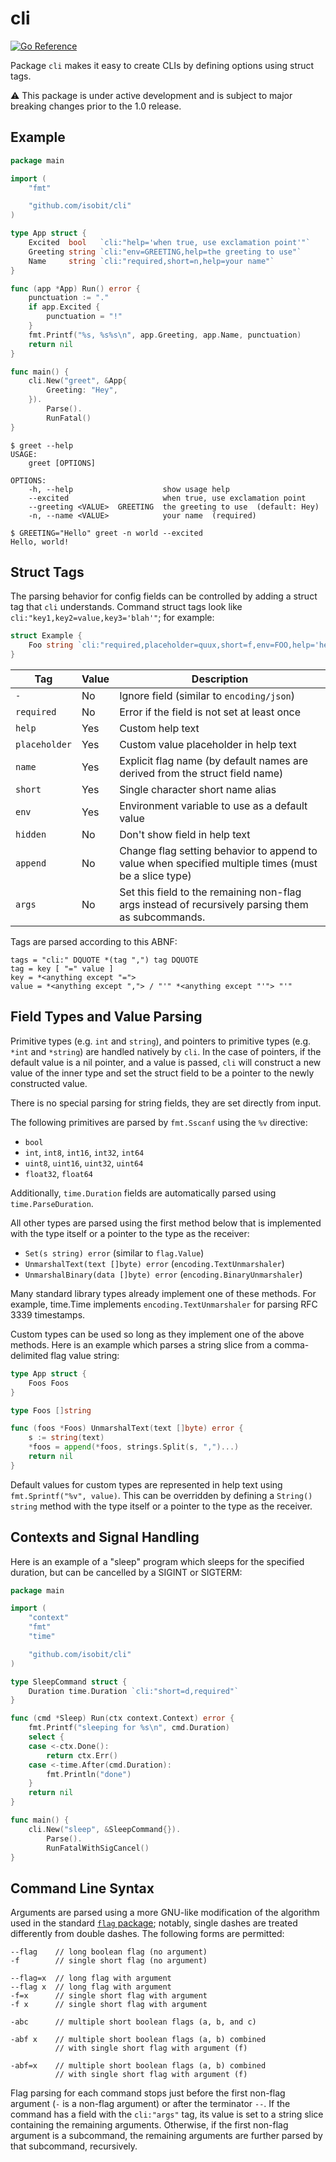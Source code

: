 # cli

[![Go Reference](https://pkg.go.dev/badge/github.com/isobit/cli.svg)](https://pkg.go.dev/github.com/isobit/cli)

Package `cli` makes it easy to create CLIs by defining options using struct
tags.

:warning: This package is under active development and is subject to major
breaking changes prior to the 1.0 release.

## Example

```go
package main

import (
	"fmt"

	"github.com/isobit/cli"
)

type App struct {
	Excited  bool   `cli:"help='when true, use exclamation point'"`
	Greeting string `cli:"env=GREETING,help=the greeting to use"`
	Name     string `cli:"required,short=n,help=your name"`
}

func (app *App) Run() error {
	punctuation := "."
	if app.Excited {
		punctuation = "!"
	}
	fmt.Printf("%s, %s%s\n", app.Greeting, app.Name, punctuation)
	return nil
}

func main() {
	cli.New("greet", &App{
		Greeting: "Hey",
	}).
		Parse().
		RunFatal()
}
```

```console
$ greet --help
USAGE:
    greet [OPTIONS]

OPTIONS:
    -h, --help                    show usage help
    --excited                     when true, use exclamation point
    --greeting <VALUE>  GREETING  the greeting to use  (default: Hey)
    -n, --name <VALUE>            your name  (required)

$ GREETING="Hello" greet -n world --excited
Hello, world!
```

## Struct Tags

The parsing behavior for config fields can be controlled by adding a struct tag
that `cli` understands. Command struct tags look like
`cli:"key1,key2=value,key3='blah'"`; for example:

```go
struct Example {
	Foo string `cli:"required,placeholder=quux,short=f,env=FOO,help='hello, world'"`
}
```

| Tag           | Value | Description                                                                                          |
| -             | -     | -                                                                                                    |
| `-`           | No    | Ignore field (similar to `encoding/json`)                                                            |
| `required`    | No    | Error if the field is not set at least once                                                          |
| `help`        | Yes   | Custom help text                                                                                     |
| `placeholder` | Yes   | Custom value placeholder in help text                                                                |
| `name`        | Yes   | Explicit flag name (by default names are derived from the struct field name)                         |
| `short`       | Yes   | Single character short name alias                                                                    |
| `env`         | Yes   | Environment variable to use as a default value                                                       |
| `hidden`      | No    | Don't show field in help text                                                                        |
| `append`      | No    | Change flag setting behavior to append to value when specified multiple times (must be a slice type) |
| `args`        | No    | Set this field to the remaining non-flag args instead of recursively parsing them as subcommands.    |

Tags are parsed according to this ABNF:

	tags = "cli:" DQUOTE *(tag ",") tag DQUOTE
	tag = key [ "=" value ]
	key = *<anything except "=">
	value = *<anything except ","> / "'" *<anything except "'"> "'"

## Field Types and Value Parsing

Primitive types (e.g. `int` and `string`), and pointers to primitive types
(e.g. `*int` and `*string`) are handled natively by `cli`. In the case of
pointers, if the default value is a nil pointer, and a value is passed, `cli`
will construct a new value of the inner type and set the struct field to be a
pointer to the newly constructed value.

There is no special parsing for string fields, they are set directly from input.

The following primitives are parsed by `fmt.Sscanf` using the `%v` directive:

- `bool`
- `int`, `int8`, `int16`, `int32`, `int64`
- `uint8`, `uint16`, `uint32`, `uint64`
- `float32`, `float64`

Additionally, `time.Duration` fields are automatically parsed using
`time.ParseDuration`.

All other types are parsed using the first method below that is implemented
with the type itself or a pointer to the type as the receiver:

- `Set(s string) error` (similar to `flag.Value`)
- `UnmarshalText(text []byte) error` (`encoding.TextUnmarshaler`)
- `UnmarshalBinary(data []byte) error` (`encoding.BinaryUnmarshaler`)

Many standard library types already implement one of these methods. For
example, time.Time implements `encoding.TextUnmarshaler` for parsing RFC 3339
timestamps.

Custom types can be used so long as they implement one of the above methods.
Here is an example which parses a string slice from a comma-delimited flag
value string:

```go
type App struct {
	Foos Foos
}

type Foos []string

func (foos *Foos) UnmarshalText(text []byte) error {
	s := string(text)
	*foos = append(*foos, strings.Split(s, ",")...)
	return nil
}
```

Default values for custom types are represented in help text using
`fmt.Sprintf("%v", value)`. This can be overridden by defining a `String()
string` method with the type itself or a pointer to the type as the receiver.

## Contexts and Signal Handling

Here is an example of a "sleep" program which sleeps for the specified
duration, but can be cancelled by a SIGINT or SIGTERM:

```go
package main

import (
	"context"
	"fmt"
	"time"

	"github.com/isobit/cli"
)

type SleepCommand struct {
	Duration time.Duration `cli:"short=d,required"`
}

func (cmd *Sleep) Run(ctx context.Context) error {
	fmt.Printf("sleeping for %s\n", cmd.Duration)
	select {
	case <-ctx.Done():
		return ctx.Err()
	case <-time.After(cmd.Duration):
		fmt.Println("done")
	}
	return nil
}

func main() {
	cli.New("sleep", &SleepCommand{}).
		Parse().
		RunFatalWithSigCancel()
}
```


## Command Line Syntax

Arguments are parsed using a more GNU-like modification of the algorithm used
in the standard [`flag` package](https://pkg.go.dev/flag); notably, single
dashes are treated differently from double dashes. The following forms are
permitted:

```
--flag    // long boolean flag (no argument)
-f        // single short flag (no argument)

--flag=x  // long flag with argument
--flag x  // long flag with argument
-f=x      // single short flag with argument
-f x      // single short flag with argument

-abc      // multiple short boolean flags (a, b, and c)

-abf x    // multiple short boolean flags (a, b) combined 
          // with single short flag with argument (f)

-abf=x    // multiple short boolean flags (a, b) combined 
          // with single short flag with argument (f)
```

Flag parsing for each command stops just before the first non-flag argument
(`-` is a non-flag argument) or after the terminator `--`. If the command has a
field with the `cli:"args"` tag, its value is set to a string slice containing
the remaining arguments. Otherwise, if the first non-flag argument is a
subcommand, the remaining arguments are further parsed by that subcommand,
recursively.
